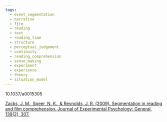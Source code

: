 ```yaml
---
tags:
  - event_segmentation
  - narrative
  - film
  - reading
  - text
  - reading_time
  - structure
  - perceptual_judgement
  - continuity
  - reading_comprehension
  - sense_making
  - experiment
  - experience
  - theory
  - situation_model
---
```

10.1037/a0015305

[Zacks, J. M., Speer, N. K., & Reynolds, J. R. (2009). Segmentation in reading and film comprehension. Journal of Experimental Psychology: General, 138(2), 307.](https://pmc.ncbi.nlm.nih.gov/articles/PMC8710938/)
